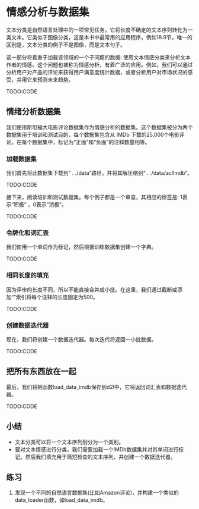 

<!--
 * @version:
 * @Author:  StevenJokes https://github.com/StevenJokes
 * @Date: 2020-07-31 19:18:40
 * @LastEditors:  StevenJokes https://github.com/StevenJokes
 * @LastEditTime: 2020-07-31 19:24:25
 * @Description:MT
 * @TODO::
 * @Reference:http://preview.d2l.ai/d2l-en/master/chapter_natural-language-processing-applications/sentiment-analysis-and-dataset.html
-->

# 情感分析与数据集

文本分类是自然语言处理中的一项常见任务，它将长度不确定的文本序列转化为一类文本。它类似于图像分类，这是本书中最常用的应用程序，例如18.9节。唯一的区别是，文本分类的例子不是图像，而是文本句子。

这一部分将着重于加载该领域的一个子问题的数据: 使用文本情感分类来分析文本作者的情感。这个问题也被称为情感分析，有着广泛的应用。例如，我们可以通过分析用户对产品的评论来获得用户满意度统计数据，或者分析用户对市场状况的感受，并用它来预测未来趋势。

TODO:CODE

## 情绪分析数据集

我们使用斯坦福大电影评论数据集作为情感分析的数据集。这个数据集被分为两个数据集用于培训和测试目的，每个数据集包含从 IMDb 下载的25,000个电影评论。在每个数据集中，标记为“正面”和“负面”的注释数量相等。

### 加载数据集

我们首先将此数据集下载到“ . ./data”路径，并将其解压缩到“ . ./data/aclImdb”。

TODO:CODE

接下来，阅读培训和测试数据集。每个例子都是一个审查，其相应的标签是: 1表示”积极” ，0表示”消极”。

TODO:CODE

### 令牌化和词汇表

我们使用一个单词作为标记，然后根据训练数据集创建一个字典。

TODO:CODE

### 相同长度的填充

因为评审的长度不同，所以不能直接合并成小批。在这里，我们通过截断或添加“<unk>”索引将每个注释的长度固定为500。

TODO:CODE

### 创建数据迭代器

现在，我们将创建一个数据迭代器。每次迭代将返回一小批数据。

TODO:CODE

## 把所有东西放在一起

最后，我们将把函数load_data_imdb保存到d2l中，它将返回词汇表和数据迭代器。

TODO:CODE

## 小结

* 文本分类可以将一个文本序列划分为一个类别。
* 要对文本情感进行分类，我们需要加载一个IMDb数据集并对其单词进行标记。然后我们填充用于简短检查的文本序列，并创建一个数据迭代器。

## 练习

1. 发现一个不同的自然语言数据集(比如Amazon评论)，并构建一个类似的data_loader函数，如load_data_imdb。
